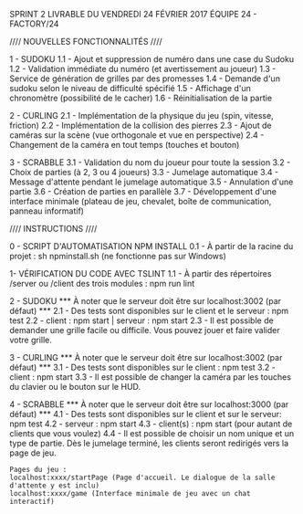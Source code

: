 SPRINT 2
LIVRABLE DU VENDREDI 24 FÉVRIER 2017
ÉQUIPE 24 - FACTORY/24

//// NOUVELLES FONCTIONNALITÉS ////

1 - SUDOKU
    1.1 - Ajout et suppression de numéro dans une case du Sudoku
    1.2 - Validation immédiate du numéro (et avertissement au joueur)
    1.3 - Service de génération de grilles par des promesses
    1.4 - Demande d'un sudoku selon le niveau de difficulté spécifié
    1.5 - Affichage d'un chronomètre (possibilité de le cacher)
    1.6 - Réinitialisation de la partie

2 - CURLING
    2.1 - Implémentation de la physique du jeu (spin, vitesse, friction)
    2.2 - Implémentation de la collision des pierres
    2.3 - Ajout de caméras sur la scène (vue orthogonale et vue en perspective)
    2.4 - Changement de la caméra en tout temps (touches et bouton)

3 - SCRABBLE
    3.1 - Validation du nom du joueur pour toute la session
    3.2 - Choix de parties (à 2, 3 ou 4 joueurs)
    3.3 - Jumelage automatique
    3.4 - Message d'attente pendant le jumelage automatique
    3.5 - Annulation d'une partie
    3.6 - Création de parties en parallèle
    3.7 - Développement d'une interface minimale (plateau de jeu, chevalet, boîte de communication, panneau informatif)

//// INSTRUCTIONS ////

0 - SCRIPT D'AUTOMATISATION NPM INSTALL
    0.1 - À partir de la racine du projet : sh npminstall.sh (ne fonctionne pas sur Windows)

1- VÉRIFICATION DU CODE AVEC TSLINT
    1.1 - À partir des répertoires /server ou /client des trois modules : npm run lint

2 - SUDOKU *** À noter que le serveur doit être sur localhost:3002 (par défaut) ***
    2.1 - Des tests sont disponibles sur le client et le serveur : npm test
    2.2 - client : npm start | serveur : npm start
    2.3 - Il est possible de demander une grille facile ou difficile. Vous pouvez jouer et faire valider votre grille.

3 - CURLING *** À noter que le serveur doit être sur localhost:3002 (par défaut) ***
    3.1 - Des tests sont disponibles sur le client : npm test
    3.2 - client : npm start
    3.3 - Il est possible de changer la caméra par les touches du clavier ou le bouton sur le HUD.

4 - SCRABBLE *** À noter que le serveur doit être sur localhost:3000 (par défaut) ***
    4.1 - Des tests sont disponibles sur le client et sur le serveur: npm test
    4.2 - serveur : npm start
    4.3 - client(s) : npm start (pour autant de clients que vous voulez)
    4.4 - Il est possible de choisir un nom unique et un type de partie. Dès le jumelage terminé, les clients seront redirigés vers la page de jeu.
    
    Pages du jeu : 
    localhost:xxxx/startPage (Page d'accueil. Le dialogue de la salle d'attente y est inclu)
    localhost:xxxx/game (Interface minimale de jeu avec un chat interactif)
